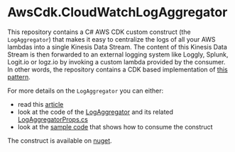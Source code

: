 # AwsCdk.CloudWatchLogAggregator

This repository contains a C# AWS CDK custom construct (the `LogAggregator`) that makes it easy to centralize the logs of all your AWS lambdas into a single Kinesis Data Stream. The content of this Kinesis Data Stream is then forwarded to an external logging system like Loggly, Splunk, Logit.io or logz.io by invoking a custom lambda provided by the consumer. 
In other words, the repository contains a CDK based implementation of [this pattern](https://theburningmonk.com/2018/07/centralised-logging-for-aws-lambda-revised-2018/). 

For more details on the `LogAggregator` you can either:

- read this [article](https://medium.com/@beaudry.maxime/using-the-aws-cdk-in-c-to-implement-centralized-logging-for-aws-lambda-d7742aa9d6dc)
- look at the code of the [LogAggregator](src/AwsCdk.CloudWatchLogAggregator/LogAggregator.cs) and its related [LogAggregatorProps.cs](src/AwsCdk.CloudWatchLogAggregator/LogAggregatorProps.cs)
- look at the [sample code](demo/AwsCdk.CloudWatchLogAggregator.Demo) that shows how to consume the construct

The construct is available on [nuget](https://www.nuget.org/packages/AwsCdk.CloudWatchLogAggregator/).
